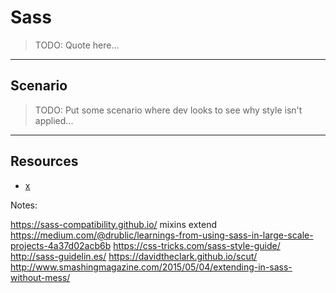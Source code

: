 # Sass
<!-- .slide: data-state="backEndBrian juniorJacob InProgress" -->

> TODO: Quote here...

------

## Scenario
<!-- .slide: data-state="backEndBrian juniorJacob InProgress" -->

> TODO: Put some scenario where dev looks to see why style isn't applied...

------

## Resources
<!-- .slide: data-state="backEndBrian juniorJacob midLevelMelissa InProgress" -->

* [x](#)

Notes:

https://sass-compatibility.github.io/
mixins
extend
https://medium.com/@drublic/learnings-from-using-sass-in-large-scale-projects-4a37d02acb6b
https://css-tricks.com/sass-style-guide/
http://sass-guidelin.es/
https://davidtheclark.github.io/scut/
http://www.smashingmagazine.com/2015/05/04/extending-in-sass-without-mess/
